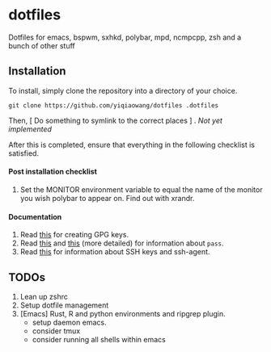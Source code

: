 # dotfiles
Dotfiles for emacs, bspwm, sxhkd, polybar, mpd, ncmpcpp, zsh and a bunch of other stuff


## Installation
To install, simply clone the repository into a directory of your choice.  
```
git clone https://github.com/yiqiaowang/dotfiles .dotfiles
```

Then, [ Do something to symlink to the correct places ] . _Not yet implemented_

After this is completed, ensure that everything in the following checklist is satisfied.  
#### Post installation checklist
1. Set the MONITOR environment variable to equal the name of the monitor you wish polybar to appear on. Find out with xrandr.





#### Documentation
1. Read [this](https://alexcabal.com/creating-the-perfect-gpg-keypair/) for creating GPG keys.
2. Read [this](https://wiki.archlinux.org/index.php/Pass) and [this](https://sanctum.geek.nz/arabesque/linux-crypto-passwords/) (more detailed) for information about ```pass```.
3. Read [this](https://wiki.archlinux.org/index.php/SSH_keys) for information about SSH keys and ssh-agent.

## TODOs
1. Lean up zshrc
2. Setup dotfile management
3. [Emacs] Rust, R and python environments and ripgrep plugin.
   - setup daemon emacs.
   - consider tmux
   - consider running all shells within emacs
